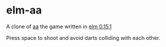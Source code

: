 elm-aa
======

A clone of [aa](https://play.google.com/store/apps/details?id=com.aa.generaladaptiveapps&hl=en) the game
written in [elm 0.15.1](http://elm-lang.org/)

Press space to shoot and avoid darts colliding with each other.
